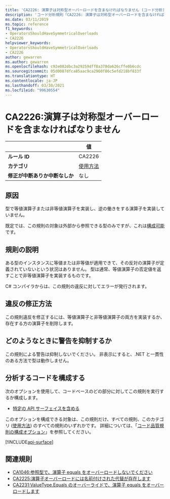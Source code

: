 ```yaml
---
title: 'CA2226: 演算子は対称型オーバーロードを含まなければなりません (コード分析)'
description: 'コード分析規則「CA2226: 演算子は対称型オーバーロードを含まなければなりません」について説明します'
ms.date: 03/11/2019
ms.topic: reference
f1_keywords:
- OperatorsShouldHaveSymmetricalOverloads
- CA2226
helpviewer_keywords:
- OperatorsShouldHaveSymmetricalOverloads
- CA2226
author: gewarren
ms.author: gewarren
ms.openlocfilehash: c92e082dbc3a29259dff8a378da626cffe0b6cdc
ms.sourcegitcommit: 05d0087dfca85aac9ca2960f86c5efd218bf833f
ms.translationtype: HT
ms.contentlocale: ja-JP
ms.lasthandoff: 03/30/2021
ms.locfileid: "99630554"
---
```

# <a name="ca2226-operators-should-have-symmetrical-overloads"></a>CA2226:演算子は対称型オーバーロードを含まなければなりません

| | 値 |
|-|-|
| **ルール ID** |CA2226|
| **カテゴリ** |[使用方法](usage-warnings.md)|
| **修正が中断ありか中断なしか** |なし|

## <a name="cause"></a>原因

型で等値演算子または非等値演算子を実装し、逆の働きをする演算子を実装していません。

既定では、この規則の対象は外部から参照できる型のみですが、これは[構成可能](#configure-code-to-analyze)です。

## <a name="rule-description"></a>規則の説明

ある型のインスタンスに等値または非等値が適用できて、その反対の演算子が定義されていないという状況はありません。 型は通常、等値演算子の否定値を返すことで非等値演算子を実装するものです。

C# コンパイラからは、この規則の違反に対してエラーが発行されます。

## <a name="how-to-fix-violations"></a>違反の修正方法

この規則違反を修正するには、等値演算子と非等値演算子の両方を実装するか、存在する方の演算子を削除します。

## <a name="when-to-suppress-warnings"></a>どのようなときに警告を抑制するか

この規則による警告は抑制しないでください。 非表示にすると、.NET と一貫性のある方法で型は動作しません。

## <a name="configure-code-to-analyze"></a>分析するコードを構成する

次のオプションを使用して、コードベースのどの部分に対してこの規則を実行するか構成します。

- [特定の API サーフェイスを含める](#include-specific-api-surfaces)

このオプションを構成できる対象は、この規則だけ、すべての規則、このカテゴリ ([使用方法](usage-warnings.md)) のすべての規則のいずれかです。 詳細については、「[コード品質規則の構成オプション](../code-quality-rule-options.md)」を参照してください。

[!INCLUDE[api-surface](~/includes/code-analysis/api-surface.md)]

## <a name="related-rules"></a>関連規則

- [CA1046:参照型で、演算子 equals をオーバーロードしないでください](ca1046.md)
- [CA2225:演算子オーバーロードには名前付けされた代替が存在します](ca2225.md)
- [CA2231:ValueType.Equals のオーバーライドで、演算子 equals をオーバーロードします](ca2231.md)
